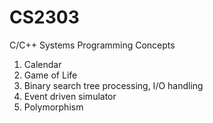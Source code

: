 # CS2303
C/C++ Systems Programming Concepts

1. Calendar
2. Game of Life
3. Binary search tree processing, I/O handling
4. Event driven simulator
5. Polymorphism
